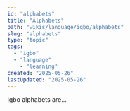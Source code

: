```yaml
---
id: "alphabets"
title: "Alphabets"
path: "wikis/language/igbo/alphabets"
slug: "alphabets"
type: "topic"
tags: 
  - "igbo" 
  - "language" 
    - "learning"
created: "2025-05-26"
lastUpdated: "2025-05-26"
---
```


Igbo alphabets are...
